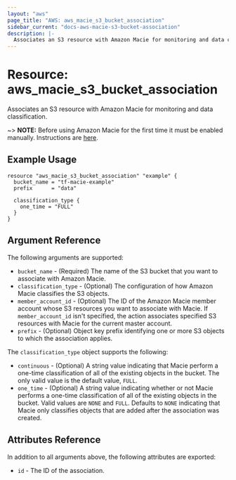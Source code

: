 ```yaml
---
layout: "aws"
page_title: "AWS: aws_macie_s3_bucket_association"
sidebar_current: "docs-aws-macie-s3-bucket-association"
description: |-
  Associates an S3 resource with Amazon Macie for monitoring and data classification.
---
```


# Resource: aws_macie_s3_bucket_association

Associates an S3 resource with Amazon Macie for monitoring and data classification.

~> **NOTE:** Before using Amazon Macie for the first time it must be enabled manually. Instructions are [here](https://docs.aws.amazon.com/macie/latest/userguide/macie-setting-up.html#macie-setting-up-enable).

## Example Usage

```hcl
resource "aws_macie_s3_bucket_association" "example" {
  bucket_name = "tf-macie-example"
  prefix      = "data"

  classification_type {
    one_time = "FULL"
  }
}
```

## Argument Reference

The following arguments are supported:

* `bucket_name` - (Required) The name of the S3 bucket that you want to associate with Amazon Macie.
* `classification_type` - (Optional) The configuration of how Amazon Macie classifies the S3 objects.
* `member_account_id` - (Optional) The ID of the Amazon Macie member account whose S3 resources you want to associate with Macie. If `member_account_id` isn't specified, the action associates specified S3 resources with Macie for the current master account.
* `prefix` - (Optional) Object key prefix identifying one or more S3 objects to which the association applies.

The `classification_type` object supports the following:

* `continuous` - (Optional) A string value indicating that Macie perform a one-time classification of all of the existing objects in the bucket.
The only valid value is the default value, `FULL`.
* `one_time` - (Optional) A string value indicating whether or not Macie performs a one-time classification of all of the existing objects in the bucket.
Valid values are `NONE` and `FULL`. Defaults to `NONE` indicating that Macie only classifies objects that are added after the association was created.

## Attributes Reference

In addition to all arguments above, the following attributes are exported:

* `id` - The ID of the association.
